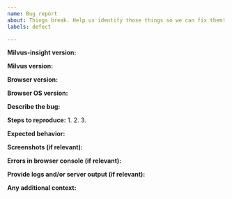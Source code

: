 ```yaml
---
name: Bug report
about: Things break. Help us identify those things so we can fix them!
labels: defect

---
```


**Milvus-insight version:**

**Milvus version:**

**Browser version:**

**Browser OS version:**

**Describe the bug:**

**Steps to reproduce:**
1.
2.
3.

**Expected behavior:**

**Screenshots (if relevant):**

**Errors in browser console (if relevant):**

**Provide logs and/or server output (if relevant):**

**Any additional context:**
